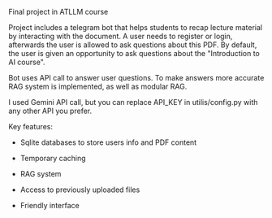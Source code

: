 Final project in ATLLM course

Project includes a telegram bot that helps students to recap lecture material by interacting with the document.
A user needs to register or login, afterwards the user is allowed to ask questions about this PDF.
By default, the user is given an opportunity to ask questions about the "Introduction to AI course".

Bot uses API call to answer user questions. To make answers more accurate RAG system is implemented, as well as modular RAG.

I used Gemini API call, but you can replace API_KEY in utilis/config.py with any other API you prefer.

Key features:

* Sqlite databases to store users info and PDF content

* Temporary caching

* RAG system

* Access to previously uploaded files

* Friendly interface